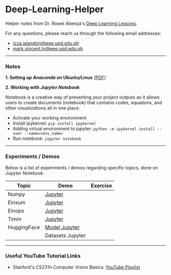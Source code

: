 # Deep-Learning-Helper
Helper notes from Dr. Rowel Atienza's <a href="https://github.com/roatienza/Deep-Learning-Experiments">Deep Learning Lessons</a>.

For any questions, please reach us through the following email addresses:
  - izza.jalandoni@eee.upd.edu.ph
  - mark.vincent.ty@eee.upd.edu.ph

---

### Notes
**1. Setting up *Anaconda* on Ubuntu/Linux** [<a href="https://raw.githubusercontent.com/izzajalandoni/Deep-Learning-Helper/main/Notes/Setting-up%20Anaconda%20for%20Ubuntu_Linux.pdf">PDF</a>]


**2. Working with *Jupyter Notebook***

Notebook is a creative way of presenting your project outputs as it allows users to create documents (notebook) that contains codes, equations, and other visualizations all in one place.

  - Activate your working environment
  - Install ipykernel: `pip install ipykernel`
  - Adding virtual environment to jupyter: `python -m ipykernel install --user --name=<env_name>`
  - Run notebook: `jupyter notebook`

---

### Experiments / Demos

Below is a list of experiments / demos regarding specific topics, done on Jupyter Notebook.

| Topic | Demo | Exercise |
|-------|------|----------|
| Numpy | <a href="https://github.com/izzajalandoni/Deep-Learning-Helper/blob/main/Lecture0-Toolkits/numpy_demo.ipynb">Jupyter</a> |
| Einsum | <a href="https://github.com/izzajalandoni/Deep-Learning-Helper/blob/main/Lecture0-Toolkits/einsum.ipynb">Jupyter</a> |
| Einops | <a href="https://github.com/izzajalandoni/Deep-Learning-Helper/blob/main/Lecture0-Toolkits/einops.ipynb">Jupyter</a> |
| Timm | <a href="https://github.com/izzajalandoni/Deep-Learning-Helper/blob/main/Lecture0-Toolkits/timm_demo.ipynb">Jupyter</a> |      |
| HuggingFace | <a href="https://github.com/izzajalandoni/Deep-Learning-Helper/blob/main/Lecture0-Toolkits/huggingface_demo.ipynb">Model Jupyter</a> |
|             | <a>Datasets Jupyter</a>|

---

### Useful YouTube Tutorial Links

- Stanford's CS231n Computer Vision Basics: <a href="https://www.youtube.com/playlist?list=PL3FW7Lu3i5JvHM8ljYj-zLfQRF3EO8sYv">YouTube Playlist</a>

